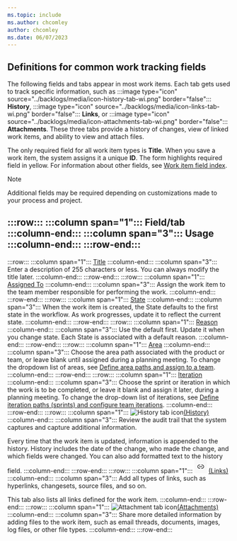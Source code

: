 ```yaml
---
ms.topic: include
ms.author: chcomley
author: chcomley 
ms.date: 06/07/2023
---
```



## Definitions for common work tracking fields  

<a id="definitions-in-common"></a>

The following fields and tabs appear in most work items. Each tab gets used to track specific information, such as :::image type="icon" source="../backlogs/media/icon-history-tab-wi.png" border="false"::: **History**, :::image type="icon" source="../backlogs/media/icon-links-tab-wi.png" border="false"::: **Links**, or :::image type="icon" source="../backlogs/media/icon-attachments-tab-wi.png" border="false"::: **Attachments**. These three tabs provide a history of changes, view of linked work items, and ability to view and attach files.  

The only required field for all work item types is **Title**. When you save a work item, the system assigns it a unique **ID**. The form highlights required field in yellow. For information about other fields, see [Work item field index](../work-items/guidance/work-item-field.md).   

> [!NOTE]   
> Additional fields may be required depending on customizations made to your process and project.  

:::row:::
   :::column span="1":::
   **Field/tab**
   :::column-end:::
   :::column span="3":::
   **Usage**
   :::column-end:::
:::row-end:::
--- 
:::row:::
   :::column span="1":::
   [Title](../queries/titles-ids-descriptions.md) 
   :::column-end:::
   :::column span="3":::
   Enter a description of 255 characters or less. You can always modify the title later.
   :::column-end:::
:::row-end:::
:::row:::
   :::column span="1":::
   [Assigned To](../queries/query-by-workflow-changes.md)
   :::column-end:::
   :::column span="3":::
   Assign the work item to the team member responsible for performing the work. 
   :::column-end:::
:::row-end:::
:::row:::
   :::column span="1":::
   [State](../queries/query-by-workflow-changes.md)
   :::column-end:::
   :::column span="3":::
   When the work item is created, the State defaults to the first state in the workflow. As work progresses, update it to reflect the current state.
   :::column-end:::
:::row-end:::
:::row:::
   :::column span="1":::
   [Reason](../queries/query-by-workflow-changes.md)
   :::column-end:::
   :::column span="3":::
   Use the default first. Update it when you change state. Each State is associated with a default reason.
   :::column-end:::
:::row-end:::
:::row:::
   :::column span="1":::
   [Area](../queries/query-by-area-iteration-path.md)
   :::column-end:::
   :::column span="3":::
   Choose the area path associated with the product or team, or leave blank until assigned during a planning meeting.  To change the dropdown list of areas, see [Define area paths and assign to a team](../../organizations/settings/set-area-paths.md). 
   :::column-end:::
:::row-end:::
:::row:::
   :::column span="1":::
   [Iteration](../queries/query-by-area-iteration-path.md)
   :::column-end:::
   :::column span="3":::
   Choose the sprint or iteration in which the work is to be completed, or leave it blank and assign it later, during a planning meeting. To change the drop-down list of iterations, see [Define iteration paths (sprints) and configure team iterations](../../organizations/settings//set-iteration-paths-sprints.md).
   :::column-end:::
:::row-end:::
:::row:::
   :::column span="1":::
   ![History tab icon](../backlogs/media/icon-history-tab-wi.png)[(History)](../queries/history-and-auditing.md)
   :::column-end:::
   :::column span="3":::
   Review the audit trail that the system captures and capture additional information.

   Every time that the work item is updated, information is appended to the history. History includes the date of the change, who made the change, and which fields were changed. You can also add formatted text to the history field.
   :::column-end:::
:::row-end:::
:::row:::
   :::column span="1":::
   ![Links tab icon](../backlogs/media/icon-links-tab-wi.png) [(Links)](../queries/link-work-items-support-traceability.md)
   :::column-end:::
   :::column span="3":::
   Add all types of links, such as hyperlinks, changesets, source files, and so on.

   This tab also lists all links defined for the work item.
   :::column-end:::
:::row-end:::
:::row:::
   :::column span="1":::
   ![Attachment tab icon](../backlogs/media/icon-attachments-tab-wi.png)[(Attachments)](../queries/linking-attachments.md) 
   :::column-end:::
   :::column span="3":::
   Share more detailed information by adding files to the work item, such as email threads, documents, images, log files, or other file types.
   :::column-end:::
:::row-end:::
